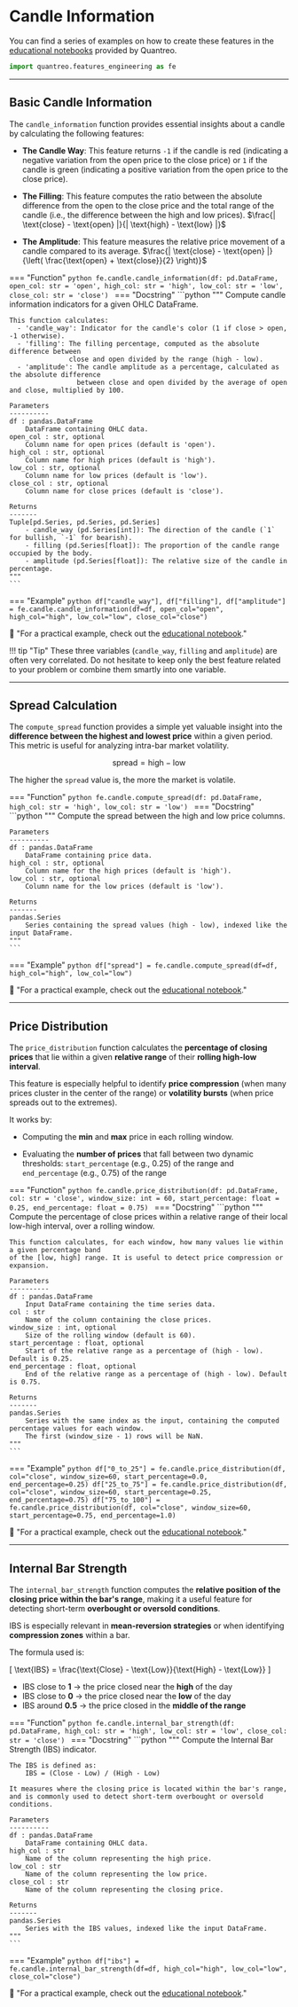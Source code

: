 # **Candle Information**
You can find a series of examples on how to create these features in the [educational notebooks](/../tutorials/features-engineering-candle) provided by Quantreo.


``` py
import quantreo.features_engineering as fe
```

---

## **Basic Candle Information**

The `candle_information` function provides essential insights about a candle by calculating the following features:

- **The Candle Way**: This feature returns `-1` if the candle is red (indicating a negative variation from the open price to the close price) or `1` if the candle is green (indicating a positive variation from the open price to the close price).

- **The Filling**: This feature computes the ratio between the absolute difference from the open to the close price and the total range of the candle (i.e., the difference between the high and low prices). $\frac{| \text{close} - \text{open} |}{| \text{high} - \text{low} |}$

- **The Amplitude**: This feature measures the relative price movement of a candle compared to its average. $\frac{| \text{close} - \text{open} |}{\left( \frac{\text{open} + \text{close}}{2} \right)}$

=== "Function"
    ```python
    fe.candle.candle_information(df: pd.DataFrame, open_col: str = 'open', high_col: str = 'high',
                           low_col: str = 'low', close_col: str = 'close')
    ```
=== "Docstring"
    ```python
    """
    Compute candle information indicators for a given OHLC DataFrame.
    
    This function calculates:
      - 'candle_way': Indicator for the candle's color (1 if close > open, -1 otherwise).
      - 'filling': The filling percentage, computed as the absolute difference between
                   close and open divided by the range (high - low).
      - 'amplitude': The candle amplitude as a percentage, calculated as the absolute difference
                     between close and open divided by the average of open and close, multiplied by 100.
    
    Parameters
    ----------
    df : pandas.DataFrame
        DataFrame containing OHLC data.
    open_col : str, optional
        Column name for open prices (default is 'open').
    high_col : str, optional
        Column name for high prices (default is 'high').
    low_col : str, optional
        Column name for low prices (default is 'low').
    close_col : str, optional
        Column name for close prices (default is 'close').
    
    Returns
    -------
    Tuple[pd.Series, pd.Series, pd.Series]
        - candle_way (pd.Series[int]): The direction of the candle (`1` for bullish, `-1` for bearish).
        - filling (pd.Series[float]): The proportion of the candle range occupied by the body.
        - amplitude (pd.Series[float]): The relative size of the candle in percentage.
    """
    ```
=== "Example"
    ```python
    df["candle_way"], df["filling"], df["amplitude"] = fe.candle.candle_information(df=df, open_col="open",
    high_col="high", low_col="low", close_col="close")
    ```

📢 "For a practical example, check out the [educational notebook](/../tutorials/features-engineering-candle/#basic-candle-information)."

!!! tip "Tip"
    These three variables (`candle_way`, `filling` and `amplitude`) are often very correlated. Do not hesitate to keep only the best feature related to your problem or combine them smartly into one variable.


---

## **Spread Calculation**

The `compute_spread` function provides a simple yet valuable insight into the **difference between the highest and lowest price** within a given period. This metric is useful for analyzing intra-bar market volatility.

  $$ \text{spread} = \text{high} - \text{low} $$

The higher the `spread` value is, the more the market is volatile.

=== "Function"
    ```python
    fe.candle.compute_spread(df: pd.DataFrame, high_col: str = 'high', low_col: str = 'low')
    ```
=== "Docstring"
    ```python
    """
    Compute the spread between the high and low price columns.

    Parameters
    ----------
    df : pandas.DataFrame
        DataFrame containing price data.
    high_col : str, optional
        Column name for the high prices (default is 'high').
    low_col : str, optional
        Column name for the low prices (default is 'low').

    Returns
    -------
    pandas.Series
        Series containing the spread values (high - low), indexed like the input DataFrame.
    """
    ```
=== "Example"
    ```python
    df["spread"] = fe.candle.compute_spread(df=df, high_col="high", low_col="low")
    ```

📢 "For a practical example, check out the [educational notebook](/../tutorials/features-engineering-candle/#spread)."

---

## **Price Distribution**

The `price_distribution` function calculates the **percentage of closing prices** that lie within a given **relative range** of their **rolling high-low interval**.

This feature is especially helpful to identify **price compression** (when many prices cluster in the center of the range) or **volatility bursts** (when price spreads out to the extremes).

It works by:

- Computing the **min** and **max** price in each rolling window.

- Evaluating the **number of prices** that fall between two dynamic thresholds: `start_percentage` (e.g., 0.25) of the range and `end_percentage` (e.g., 0.75) of the range


=== "Function"
    ```python
    fe.candle.price_distribution(df: pd.DataFrame, col: str = 'close', window_size: int = 60,
                                 start_percentage: float = 0.25, end_percentage: float = 0.75)
    ```
=== "Docstring"
    ```python
    """
    Compute the percentage of close prices within a relative range of their local low-high interval,
    over a rolling window.

    This function calculates, for each window, how many values lie within a given percentage band
    of the [low, high] range. It is useful to detect price compression or expansion.

    Parameters
    ----------
    df : pandas.DataFrame
        Input DataFrame containing the time series data.
    col : str
        Name of the column containing the close prices.
    window_size : int, optional
        Size of the rolling window (default is 60).
    start_percentage : float, optional
        Start of the relative range as a percentage of (high - low). Default is 0.25.
    end_percentage : float, optional
        End of the relative range as a percentage of (high - low). Default is 0.75.

    Returns
    -------
    pandas.Series
        Series with the same index as the input, containing the computed percentage values for each window.
        The first (window_size - 1) rows will be NaN.
    """
    ```
=== "Example"
    ```python
    df["0_to_25"] = fe.candle.price_distribution(df, col="close", window_size=60,
                                                 start_percentage=0.0, end_percentage=0.25)
    df["25_to_75"] = fe.candle.price_distribution(df, col="close", window_size=60,
                                                  start_percentage=0.25, end_percentage=0.75)
    df["75_to_100"] = fe.candle.price_distribution(df, col="close", window_size=60,
                                                   start_percentage=0.75, end_percentage=1.0)
    ```


📢 "For a practical example, check out the [educational notebook](/../tutorials/features-engineering-candle/#price-distribution)."

---
## **Internal Bar Strength**

The `internal_bar_strength` function computes the **relative position of the closing price within the bar's range**, making it a useful feature for detecting short-term **overbought or oversold conditions**.

IBS is especially relevant in **mean-reversion strategies** or when identifying **compression zones** within a bar.

The formula used is:

\[
\text{IBS} = \frac{\text{Close} - \text{Low}}{\text{High} - \text{Low}}
\]

- IBS close to **1** → the price closed near the **high** of the day  
- IBS close to **0** → the price closed near the **low** of the day  
- IBS around **0.5** → the price closed in the **middle of the range**


=== "Function"
    ```python
    fe.candle.internal_bar_strength(df: pd.DataFrame, high_col: str = 'high',
                                    low_col: str = 'low', close_col: str = 'close')
    ```
=== "Docstring"
    ```python
    """
    Compute the Internal Bar Strength (IBS) indicator.

    The IBS is defined as:
        IBS = (Close - Low) / (High - Low)

    It measures where the closing price is located within the bar's range,
    and is commonly used to detect short-term overbought or oversold conditions.

    Parameters
    ----------
    df : pandas.DataFrame
        DataFrame containing OHLC data.
    high_col : str
        Name of the column representing the high price.
    low_col : str
        Name of the column representing the low price.
    close_col : str
        Name of the column representing the closing price.

    Returns
    -------
    pandas.Series
        Series with the IBS values, indexed like the input DataFrame.
    """
    ```
=== "Example"
    ```python
    df["ibs"] = fe.candle.internal_bar_strength(df=df, high_col="high", low_col="low", close_col="close")
    ```


📢 "For a practical example, check out the [educational notebook](/../tutorials/features-engineering-candle/#internal-bar-strength)."
